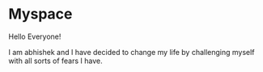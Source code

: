 # Myspace

Hello Everyone!

I am abhishek and I have decided to change my life by challenging myself with all sorts of fears I have.
